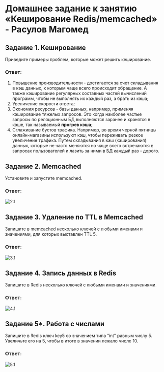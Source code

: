 # Домашнее задание к занятию «Кеширование Redis/memcached» - Расулов Магомед

## Задание 1. Кеширование 

Приведите примеры проблем, которые может решить кеширование. 

### Ответ:

1. Повышение производительности - достигается за счет складывания в кэш данных, к которым чаще всего происходит обращение. А также кэширование регулярных составных частей вычислений программ, чтобы не выполнять их каждый раз, а брать из кэша;
2. Увеличение скорости ответа;
3. Экономия ресурсов -  базы данных, например, применяя кэширование тяжелых запросов. Это когда наиболее частые запросы по реляционным БД выполняются заранее и хранятся в кэше, так называемый **прогрев кэша**;
4. Сглаживание бустов трафика. Например, во время черной пятницы онлайн-магазины используют кэш, чтобы переживать резкое увеличение трафика. Путем складывания в кэш (кэширования) данных, которые не часто меняются но чаще всего встречаются в запросах пользователей и лазить за ними в БД каждый раз - дорого.



## Задание 2. Memcached

Установите и запустите memcached.

### Ответ:

![2.1](./scrinshot/11_2/tz_2.1.png)

## Задание 3. Удаление по TTL в Memcached

Запишите в memcached несколько ключей с любыми именами и значениями, для которых выставлен TTL 5. 

### Ответ:

![3.1](./scrinshot/11_2/tz_3.1.png)


## Задание 4. Запись данных в Redis

Запишите в Redis несколько ключей с любыми именами и значениями. 

### Ответ:

![4.1](./scrinshot/11_2/tz_4.1.png)


## Задание 5*. Работа с числами 

Запишите в Redis ключ key5 со значением типа "int" равным числу 5. Увеличьте его на 5, чтобы в итоге в значении лежало число 10.  

### Ответ:

![5.1](./scrinshot/11_2/tz_5.1.png)
